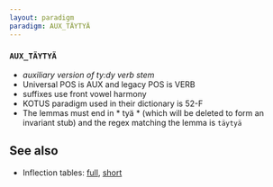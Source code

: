 ```yaml
---
layout: paradigm
paradigm: AUX_TÄYTYÄ
---
```

### ` AUX_TÄYTYÄ `

* _auxiliary version of ty:dy verb stem_
* Universal POS is AUX and legacy POS is VERB
* suffixes use front vowel harmony
* KOTUS paradigm used in their dictionary is 52-F
* The lemmas must end in * tyä * (which will be deleted to form an invariant stub) and the regex matching the lemma is ` täytyä `

## See also

* Inflection tables: [full](gen/T/täytyä.html), [short](gen/T/täytyä_wikt.html)

